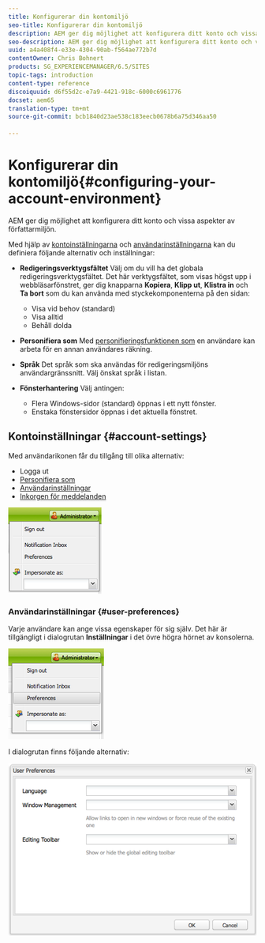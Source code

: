 ```yaml
---
title: Konfigurerar din kontomiljö
seo-title: Konfigurerar din kontomiljö
description: AEM ger dig möjlighet att konfigurera ditt konto och vissa aspekter av författarmiljön.
seo-description: AEM ger dig möjlighet att konfigurera ditt konto och vissa aspekter av författarmiljön.
uuid: a4a408f4-e33e-4304-90ab-f564ae772b7d
contentOwner: Chris Bohnert
products: SG_EXPERIENCEMANAGER/6.5/SITES
topic-tags: introduction
content-type: reference
discoiquuid: d6f55d2c-e7a9-4421-918c-6000c6961776
docset: aem65
translation-type: tm+mt
source-git-commit: bcb1840d23ae538c183eecb0678b6a75d346aa50

---
```



# Konfigurerar din kontomiljö{#configuring-your-account-environment}

AEM ger dig möjlighet att konfigurera ditt konto och vissa aspekter av författarmiljön.

Med hjälp av [kontoinställningarna](#account-settings) och [användarinställningarna](#user-preferences) kan du definiera följande alternativ och inställningar:

* **Redigeringsverktygsfältet** Välj om du vill ha det globala redigeringsverktygsfältet. Det här verktygsfältet, som visas högst upp i webbläsarfönstret, ger dig knapparna **Kopiera**, **Klipp ut**, **Klistra in** och **Ta bort** som du kan använda med styckekomponenterna på den sidan:

   * Visa vid behov (standard)
   * Visa alltid
   * Behåll dolda

* **Personifiera som** Med [personifieringsfunktionen som](/help/sites-administering/security.md#impersonating-another-user) en användare kan arbeta för en annan användares räkning.

* **Språk** Det språk som ska användas för redigeringsmiljöns användargränssnitt. Välj önskat språk i listan.

* **Fönsterhantering** Välj antingen:

   * Flera Windows-sidor (standard) öppnas i ett nytt fönster.
   * Enstaka fönstersidor öppnas i det aktuella fönstret.

## Kontoinställningar {#account-settings}

Med användarikonen får du tillgång till olika alternativ:

* Logga ut
* [Personifiera som](/help/sites-administering/security.md#impersonating-another-user)
* [Användarinställningar](#user-preferences)
* [Inkorgen för meddelanden](/help/sites-classic-ui-authoring/author-env-inbox.md)

![chlimage_1-122](assets/chlimage_1-122.png)

### Användarinställningar {#user-preferences}

Varje användare kan ange vissa egenskaper för sig själv. Det här är tillgängligt i dialogrutan **Inställningar** i det övre högra hörnet av konsolerna.

![screen_shot_2012-02-08at105033am](assets/screen_shot_2012-02-08at105033am.png)

I dialogrutan finns följande alternativ:

![chlimage_1-123](assets/chlimage_1-123.png)
